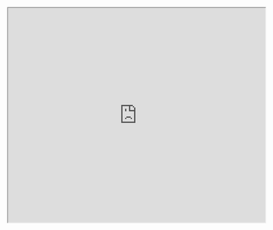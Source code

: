 

<iframe height=500 width=600 allow="fullscreen"
		src="https://publish.obsidian.md/git-doc/Authentication"></iframe>

